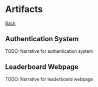 # Artifacts

[Back](https://coltonthompson.github.io/)

## Authentication System

TODO: Narrative for authentication system

## Leaderboard Webpage

TODO: Narrative for leaderboard webpage

